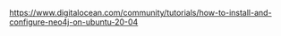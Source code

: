 https://www.digitalocean.com/community/tutorials/how-to-install-and-configure-neo4j-on-ubuntu-20-04
